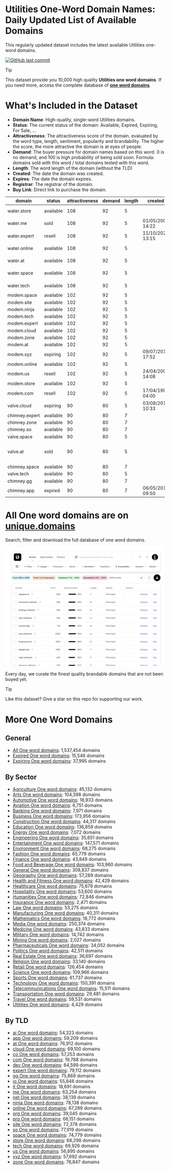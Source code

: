 
# **Utilities One-Word Domain Names**: Daily Updated List of Available Domains

This regularly updated dataset includes the latest available Utilities one-word domains.

[![GitHub last commit](https://img.shields.io/github/last-commit/UniqueDomains/utilities-oneword-domains.svg?style=flat)]() 

> [!TIP]
> This dataset provide you 10,000 high quality **Utilities one word domains**.
> If you need more, access the complete database of **[one word domains](https://unique.domains?utm_source=github&utm_medium=dataset&utm_campaign=Utilities&utm_content=description.top)**.

# What's Included in the Dataset

- **Domain Name**: High-quality, single-word Utilities domains.
- **Status**: The current status of the domain: Available, Expired, Expiring, For Sale, ...
- **Attractiveness**: The attractiveness score of the domain, evaluated by the word type, length, sentiment, popularity and brandability. The higher the score, the more attractive the domain is at eyes of people.
- **Demand**: The buyer pressure for domain names based on this word. 0 is no demand, and 100 is high probability of being sold soon. Formula: domains sold with this word / total domains tested with this word.
- **Length**: The word length of the domain (without the TLD)
- **Created**: The date the domain was created.
- **Expires**: The date the domain expires.
- **Registrar**: The registrar of the domain.
- **Buy Link**: Direct link to purchase the domain.

| domain         | status    | attractiveness | demand | length | created          | expires          | registrar                                                     | sectors                                          |
| -------------- | --------- | -------------- | ------ | ------ | ---------------- | ---------------- | ------------------------------------------------------------- | ------------------------------------------------ |
| water.store    | available | 108            | 92     | 5      |                  |                  |                                                               | Environment,General,Health and Fitness,Utilities |
| water.me       | sold      | 108            | 92     | 5      | 01/05/2009 14:22 | 01/05/2027 14:22 | Dynadot Inc                                                   | Environment,General,Health and Fitness,Utilities |
| water.expert   | resell    | 108            | 92     | 5      | 11/10/2022 13:15 | 11/10/2025 13:15 | Sav.com, LLC - 11                                             | Environment,General,Health and Fitness,Utilities |
| water.online   | available | 108            | 92     | 5      |                  |                  |                                                               | Environment,General,Health and Fitness,Utilities |
| water.at       | available | 108            | 92     | 5      |                  |                  |                                                               | Environment,General,Health and Fitness,Utilities |
| water.space    | available | 108            | 92     | 5      |                  |                  |                                                               | Environment,General,Health and Fitness,Utilities |
| water.tech     | available | 108            | 92     | 5      |                  |                  |                                                               | Environment,General,Health and Fitness,Utilities |
| modem.space    | available | 102            | 92     | 5      |                  |                  |                                                               | Technology,Telecommunications,Utilities          |
| modem.site     | available | 102            | 92     | 5      |                  |                  |                                                               | Technology,Telecommunications,Utilities          |
| modem.ninja    | available | 102            | 92     | 5      |                  |                  |                                                               | Technology,Telecommunications,Utilities          |
| modem.tech     | available | 102            | 92     | 5      |                  |                  |                                                               | Technology,Telecommunications,Utilities          |
| modem.expert   | available | 102            | 92     | 5      |                  |                  |                                                               | Technology,Telecommunications,Utilities          |
| modem.cloud    | available | 102            | 92     | 5      |                  |                  |                                                               | Technology,Telecommunications,Utilities          |
| modem.zone     | available | 102            | 92     | 5      |                  |                  |                                                               | Technology,Telecommunications,Utilities          |
| modem.at       | available | 102            | 92     | 5      |                  |                  |                                                               | Technology,Telecommunications,Utilities          |
| modem.xyz      | expiring  | 102            | 92     | 5      | 09/07/2014 17:52 | 09/07/2025 23:59 | Tucows.com Co.                                                | Technology,Telecommunications,Utilities          |
| modem.online   | available | 102            | 92     | 5      |                  |                  |                                                               | Technology,Telecommunications,Utilities          |
| modem.us       | resell    | 102            | 92     | 5      | 24/04/2002 14:08 | 23/04/2029 23:59 | Porkbun                                                       | Technology,Telecommunications,Utilities          |
| modem.store    | available | 102            | 92     | 5      |                  |                  |                                                               | Technology,Telecommunications,Utilities          |
| modem.com      | resell    | 102            | 92     | 5      | 17/04/1997 04:00 | 18/04/2027 04:00 | GoDaddy.com, LLC                                              | Technology,Telecommunications,Utilities          |
| valve.cloud    | expiring  | 90             | 80     | 5      | 03/08/2018 10:33 | 03/08/2025 10:33 | GoDaddy                                                       | Manufacturing,Technology,Utilities               |
| chimney.expert | available | 90             | 80     | 7      |                  |                  |                                                               | Construction,Real Estate,Utilities               |
| chimney.zone   | available | 90             | 80     | 7      |                  |                  |                                                               | Construction,Real Estate,Utilities               |
| chimney.so     | available | 90             | 80     | 7      |                  |                  |                                                               | Construction,Real Estate,Utilities               |
| valve.space    | available | 90             | 80     | 5      |                  |                  |                                                               | Manufacturing,Technology,Utilities               |
| valve.at       | sold      | 90             | 80     | 5      |                  |                  | DomainQuadrat Marketing GmbH ( https://nic.at/registrar/581 ) | Manufacturing,Technology,Utilities               |
| chimney.space  | available | 90             | 80     | 7      |                  |                  |                                                               | Construction,Real Estate,Utilities               |
| valve.tech     | available | 90             | 80     | 5      |                  |                  |                                                               | Manufacturing,Technology,Utilities               |
| chimney.gg     | available | 90             | 80     | 7      |                  |                  |                                                               | Construction,Real Estate,Utilities               |
| chimney.app    | expired   | 90             | 80     | 7      | 06/05/2018 09:50 | 06/05/2025 09:50 | Name.com, Inc.                                                | Construction,Real Estate,Utilities               |

# All One word domains are on [unique.domains](https://unique.domains?utm_source=github&utm_medium=dataset&utm_campaign=Utilities&utm_content=description.bottom)

Search, filter and download the full database of one word domains.

[![Access the only remaining good domain names, before your competitors.](https://github.com/UniqueDomains/utilities-oneword-domains/blob/main/unique.domains.jpg?raw=true)](https://unique.domains?utm_source=github&utm_medium=dataset&utm_campaign=Utilities&utm_content=description.image)

Every day, we curate the finest quality brandable domains that are not been buyed yet.

> [!TIP]
> Like this dataset? Give a star on this repo for supporting our work.

# More One Word Domains

## General

- [All One word domains](https://github.com/UniqueDomains/oneword-domains): 1,537,454 domains
- [Expired One word domains](https://github.com/UniqueDomains/expired-oneword-domains): 15,546 domains
- [Expiring One word domains](https://github.com/UniqueDomains/expiring-oneword-domains): 37,995 domains
## By Sector

- [Agriculture One word domains](https://github.com/UniqueDomains/agriculture-oneword-domains): 45,132 domains
- [Arts One word domains](https://github.com/UniqueDomains/arts-oneword-domains): 104,398 domains
- [Automotive One word domains](https://github.com/UniqueDomains/automotive-oneword-domains): 18,933 domains
- [Aviation One word domains](https://github.com/UniqueDomains/aviation-oneword-domains): 6,751 domains
- [Banking One word domains](https://github.com/UniqueDomains/banking-oneword-domains): 7,971 domains
- [Business One word domains](https://github.com/UniqueDomains/business-oneword-domains): 173,956 domains
- [Construction One word domains](https://github.com/UniqueDomains/construction-oneword-domains): 44,317 domains
- [Education One word domains](https://github.com/UniqueDomains/education-oneword-domains): 136,859 domains
- [Energy One word domains](https://github.com/UniqueDomains/energy-oneword-domains): 7,072 domains
- [Engineering One word domains](https://github.com/UniqueDomains/engineering-oneword-domains): 35,651 domains
- [Entertainment One word domains](https://github.com/UniqueDomains/entertainment-oneword-domains): 147,571 domains
- [Environment One word domains](https://github.com/UniqueDomains/environment-oneword-domains): 68,275 domains
- [Fashion One word domains](https://github.com/UniqueDomains/fashion-oneword-domains): 65,779 domains
- [Finance One word domains](https://github.com/UniqueDomains/finance-oneword-domains): 43,849 domains
- [Food and Beverage One word domains](https://github.com/UniqueDomains/food-and-beverage-oneword-domains): 103,960 domains
- [General One word domains](https://github.com/UniqueDomains/general-oneword-domains): 308,837 domains
- [Geography One word domains](https://github.com/UniqueDomains/geography-oneword-domains): 57,289 domains
- [Health and Fitness One word domains](https://github.com/UniqueDomains/health-and-fitness-oneword-domains): 42,429 domains
- [Healthcare One word domains](https://github.com/UniqueDomains/healthcare-oneword-domains): 75,679 domains
- [Hospitality One word domains](https://github.com/UniqueDomains/hospitality-oneword-domains): 53,600 domains
- [Humanities One word domains](https://github.com/UniqueDomains/humanities-oneword-domains): 72,846 domains
- [Insurance One word domains](https://github.com/UniqueDomains/insurance-oneword-domains): 2,471 domains
- [Law One word domains](https://github.com/UniqueDomains/law-oneword-domains): 53,275 domains
- [Manufacturing One word domains](https://github.com/UniqueDomains/manufacturing-oneword-domains): 40,311 domains
- [Mathematics One word domains](https://github.com/UniqueDomains/mathematics-oneword-domains): 18,772 domains
- [Media One word domains](https://github.com/UniqueDomains/media-oneword-domains): 250,374 domains
- [Medicine One word domains](https://github.com/UniqueDomains/medicine-oneword-domains): 43,833 domains
- [Military One word domains](https://github.com/UniqueDomains/military-oneword-domains): 14,742 domains
- [Mining One word domains](https://github.com/UniqueDomains/mining-oneword-domains): 2,027 domains
- [Pharmaceuticals One word domains](https://github.com/UniqueDomains/pharmaceuticals-oneword-domains): 34,052 domains
- [Politics One word domains](https://github.com/UniqueDomains/politics-oneword-domains): 42,511 domains
- [Real Estate One word domains](https://github.com/UniqueDomains/real-estate-oneword-domains): 36,697 domains
- [Religion One word domains](https://github.com/UniqueDomains/religion-oneword-domains): 33,140 domains
- [Retail One word domains](https://github.com/UniqueDomains/retail-oneword-domains): 126,454 domains
- [Science One word domains](https://github.com/UniqueDomains/science-oneword-domains): 109,966 domains
- [Sports One word domains](https://github.com/UniqueDomains/sports-oneword-domains): 61,737 domains
- [Technology One word domains](https://github.com/UniqueDomains/technology-oneword-domains): 150,391 domains
- [Telecommunications One word domains](https://github.com/UniqueDomains/telecommunications-oneword-domains): 15,511 domains
- [Transportation One word domains](https://github.com/UniqueDomains/transportation-oneword-domains): 29,481 domains
- [Travel One word domains](https://github.com/UniqueDomains/travel-oneword-domains): 59,531 domains
- [Utilities One word domains](https://github.com/UniqueDomains/utilities-oneword-domains): 4,429 domains
## By TLD

- [ai One word domains](https://github.com/UniqueDomains/ai-oneword-domains): 54,323 domains
- [app One word domains](https://github.com/UniqueDomains/app-oneword-domains): 59,209 domains
- [at One word domains](https://github.com/UniqueDomains/at-oneword-domains): 76,912 domains
- [cloud One word domains](https://github.com/UniqueDomains/cloud-oneword-domains): 69,100 domains
- [co One word domains](https://github.com/UniqueDomains/co-oneword-domains): 57,253 domains
- [com One word domains](https://github.com/UniqueDomains/com-oneword-domains): 19,788 domains
- [dev One word domains](https://github.com/UniqueDomains/dev-oneword-domains): 64,599 domains
- [expert One word domains](https://github.com/UniqueDomains/expert-oneword-domains): 79,112 domains
- [gg One word domains](https://github.com/UniqueDomains/gg-oneword-domains): 75,869 domains
- [io One word domains](https://github.com/UniqueDomains/io-oneword-domains): 55,848 domains
- [it One word domains](https://github.com/UniqueDomains/it-oneword-domains): 18,691 domains
- [me One word domains](https://github.com/UniqueDomains/me-oneword-domains): 63,254 domains
- [net One word domains](https://github.com/UniqueDomains/net-oneword-domains): 38,139 domains
- [ninja One word domains](https://github.com/UniqueDomains/ninja-oneword-domains): 78,138 domains
- [online One word domains](https://github.com/UniqueDomains/online-oneword-domains): 67,289 domains
- [org One word domains](https://github.com/UniqueDomains/org-oneword-domains): 39,045 domains
- [pro One word domains](https://github.com/UniqueDomains/pro-oneword-domains): 66,151 domains
- [site One word domains](https://github.com/UniqueDomains/site-oneword-domains): 72,378 domains
- [so One word domains](https://github.com/UniqueDomains/so-oneword-domains): 77,919 domains
- [space One word domains](https://github.com/UniqueDomains/space-oneword-domains): 74,779 domains
- [store One word domains](https://github.com/UniqueDomains/store-oneword-domains): 68,298 domains
- [tech One word domains](https://github.com/UniqueDomains/tech-oneword-domains): 69,926 domains
- [us One word domains](https://github.com/UniqueDomains/us-oneword-domains): 56,895 domains
- [xyz One word domains](https://github.com/UniqueDomains/xyz-oneword-domains): 57,692 domains
- [zone One word domains](https://github.com/UniqueDomains/zone-oneword-domains): 76,847 domains
        